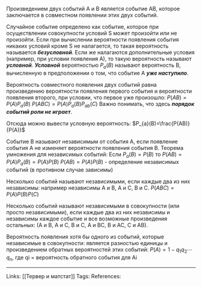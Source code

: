 Произведением двух событий А и В является событие АВ, которое заключается в совместном появлении этих двух событий. 

Случайное событие определено как событие, которое при осуществлении совокупности условий S может произойти или не произойти. Если при вычислении вероятности появления события никаких условий кроме S не налагается, то такая вероятность называется ***безусловной***. Если же налагаются дополнительные условия (например, при условии появления А), то такую вероятность называют ***условной***. 
***Условной*** вероятностью $P_{a}(B)$ называют вероятность В, вычисленную в предположении о том, что событие А ***уже наступило***. 

Вероятность совместного появления двух событий равна произведению вероятности появления первого события и вероятности появления второго, при условии, что первое уже произошло:
$P(AB) = P(A)P_{a}(B)$
$P(ABC) = P(A)P_{a}(B)P_{ab}(C)$
Важно понимать, что здесь ***порядок событий роли не играет***. 

Отсюда можно вывести условную вероятность:
$P_{a}(B)=\frac{P(AB)}{P(A)}$

Событие В называют независимым от события А, если появление события А не изменяет вероятности появления события В. 
Теорема умножения для независимых событий:
Если $P_{a}(B) = P(B)$ то
$P(AB)=P(A)P_{a}(B)=P(A)P(B)$
$P(AB) = P(A)P(B)$ -  определение независимых событий (в противном случае зависимы)

Несколько событий называют независимыми, если каждые два из них независимы: например независимы А и В, А и С, В и С. 
$P(ABC) = P(A)P(B)P(C)$

Несколько событий называют независимыми в совокупности (или просто независимыми), если каждые два из них независимы и независимы каждое событие и все возможные произведения остальных: (А и В, А и С, В и С, А и ВС, В и АС, С и АВ). 

Вероятность появления хотя бы одного из событий, которые независимые в совокупности: является разностью единицы и произведением обратных вероятностей этих событий:
$P(A) = 1 - q_{1}q_{2} \cdots q_{n}$, где qi = вероятность обратного события для Аi
___
Links: [[Тервер и матстат]]
Tags:
References: